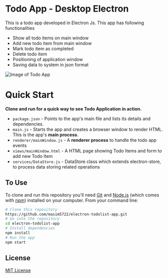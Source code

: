 # Todo App - Desktop Electron

This is a todo app developed in Electron Js. This app has following functionalities
- Show all todo items on main window
- Add new todo item from main window
- Mark todo item as completed
- Delete todo item
- Positioning of application window
- Saving data to system in json format

![Image of Todo App](https://drive.google.com/uc?export=view&id=1Bm6vJnNwVLQVZJ2paBakN43lCUVZ6Z3n)

# Quick Start

**Clone and run for a quick way to see Todo Application in action.**

- `package.json` - Points to the app's main file and lists its details and dependencies.
- `main.js` - Starts the app and creates a browser window to render HTML. This is the app's **main process**.
- `renderer/mainWindow.js` - A **renderer process** to handle the todo app events
- `views/mainWindow.html` - A HTML page showing Todo Items and form to add new Todo Item
- `services/DataStore.js` - DataStore class which extends electron-store, to process data storing related operations

## To Use

To clone and run this repository you'll need [Git](https://git-scm.com) and [Node.js](https://nodejs.org/en/download/) (which comes with [npm](http://npmjs.com)) installed on your computer. From your command line:

```bash
# Clone this repository
https://github.com/masim5722/electron-todolist-app.git
# Go into the repository
cd electron-todolist-app
# Install dependencies
npm install
# Run the app
npm start
```

## License

[ MIT License](LICENSE.md)
